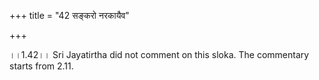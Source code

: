 +++
title = "42 सङ्करो नरकायैव"

+++
  
  
।।1.42।। Sri Jayatirtha did not comment on this sloka. The commentary
starts from 2.11.  
  
